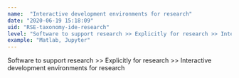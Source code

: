 ```yaml
---
name:  "Interactive development environments for research"
date: "2020-06-19 15:18:09"
uid: "RSE-taxonomy-ide-research"
level: "Software to support research >> Explicitly for research >> Interactive development environments for research"
example: "Matlab, Jupyter" 
---
```


Software to support research >> Explicitly for research >> Interactive development environments for research